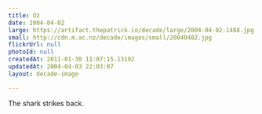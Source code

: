 ```yaml
---
title: Oz
date: 2004-04-02
large: https://artifact.thepatrick.io/decade/large/2004-04-02-1488.jpg
small: http://cdn.m.ac.nz/decade/images/small/20040402.jpg
flickrUrl: null
photoId: null
createdAt: 2011-01-30 11:07:15.13192
updatedAt: 2004-04-03 22:03:07
layout: decade-image

---
```

The shark strikes back.
